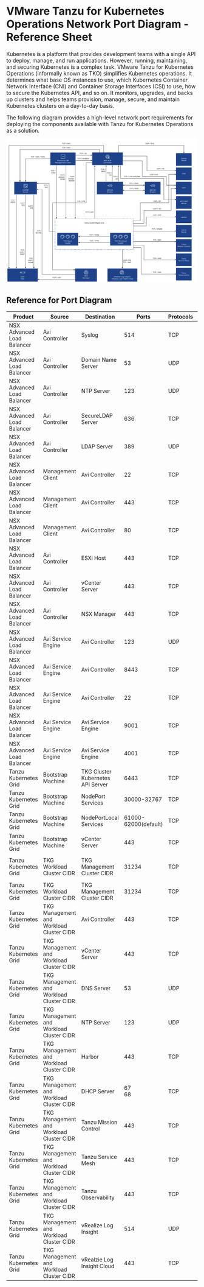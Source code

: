 # VMware Tanzu for Kubernetes Operations Network Port Diagram - Reference Sheet
 
Kubernetes is a platform that provides development teams with a single API to deploy, manage, and run applications. However, running, maintaining, and securing Kubernetes is a complex task. VMware Tanzu for Kubernetes Operations (informally known as TKO) simplifies Kubernetes operations. It determines what base OS instances to use, which Kubernetes Container Network Interface (CNI) and Container Storage Interfaces (CSI) to use, how to secure the Kubernetes API, and so on. It monitors, upgrades, and backs up clusters and helps teams provision, manage, secure, and maintain Kubernetes clusters on a day-to-day basis.

The following diagram provides a high-level network port requirements for deploying the components available with Tanzu for Kubernetes Operations as a solution.

![Tanzu Ports Diagram](img/tanzu-ports/tanzu-ports.jpg)

## Reference for Port Diagram

|**Product**| **Source** | **Destination** | **Ports** | **Protocols** | **Purpose** |
| --- | --- | --- | --- | --- | --- |
| NSX Advanced Load Balancer | Avi Controller| Syslog | 514 | TCP | Log Export|
| NSX Advanced Load Balancer | Avi Controller| Domain Name Server | 53 | UDP | DNS Requests |
| NSX Advanced Load Balancer | Avi Controller| NTP Server | 123 | UDP | Time Synchronization|
| NSX Advanced Load Balancer | Avi Controller | SecureLDAP Server | 636 | TCP | Authentication |
| NSX Advanced Load Balancer | Avi Controller | LDAP Server | 389 | UDP | Authentication |
| NSX Advanced Load Balancer | Management Client | Avi Controller | 22 | TCP | Secure shell login |
| NSX Advanced Load Balancer | Management Client | Avi Controller | 443 | TCP | NSX ALB UI/REST API |
| NSX Advanced Load Balancer | Management Client | Avi Controller | 80 | TCP | NSX ALB UI |
| NSX Advanced Load Balancer | Avi Controller | ESXi Host | 443 | TCP | Management Access for Service Engine Creation. |
| NSX Advanced Load Balancer | Avi Controller | vCenter Server | 443 | TCP | APIs for vCenter Integration. |
| NSX Advanced Load Balancer | Avi Controller | NSX Manager | 443 | TCP | For NSX Cloud creation. |
| NSX Advanced Load Balancer | Avi Service Engine | Avi Controller | 123 | UDP | Time sync |
| NSX Advanced Load Balancer | Avi Service Engine | Avi Controller | 8443 | TCP | Secure channel key exchange. |
| NSX Advanced Load Balancer | Avi Service Engine | Avi Controller | 22 | TCP | Secure channel SSH |
| NSX Advanced Load Balancer | Avi Service Engine | Avi Service Engine | 9001 | TCP | Inter-SE distributed object store for vCenter/NSX-T/No Orchestrator/Linux server clouds.|
| NSX Advanced Load Balancer | Avi Service Engine | Avi Service Engine | 4001 | TCP | Inter-SE distributed object store for AWS/Azure/GCP/OpenStack clouds.|
| Tanzu Kubernetes Grid | Bootstrap Machine | TKG Cluster Kubernetes API Server | 6443 | TCP |Kubernetes Cluster API Access|
| Tanzu Kubernetes Grid | Bootstrap Machine | NodePort Services | 30000-32767 | TCP | External access to hosted services via L7 ingress in NodePort mode.|
| Tanzu Kubernetes Grid | Bootstrap Machine | NodePortLocal Services | 61000-62000(default) | TCP | External access to hosted services via L7 ingress in NodePortLocal mode.|
| Tanzu Kubernetes Grid | Bootstrap Machine | vCenter Server | 443 | TCP | vCenter Server UI Access |
| Tanzu Kubernetes Grid | TKG Workload Cluster CIDR | TKG Management Cluster CIDR | 31234 | TCP | Allows Pinniped concierge on workload cluster to access Pinniped supervisor on management cluster.|
| Tanzu Kubernetes Grid | TKG Workload Cluster CIDR | TKG Management Cluster CIDR | 31234 | TCP | To register Workload Cluster with Management Cluster.|
| Tanzu Kubernetes Grid | TKG Management and Workload Cluster CIDR | Avi Controller | 443 | TCP | Allows Avi Kubernetes Operator (AKO) and AKO Operator (AKOO) access to Avi Controller. |
| Tanzu Kubernetes Grid | TKG Management and Workload Cluster CIDR | vCenter Server | 443 | TCP | Allows components to access vCenter to create VMs and Storage volumes. |
| Tanzu Kubernetes Grid | TKG Management and Workload Cluster CIDR | DNS Server | 53 | UDP | Allows components to look up for machine addresses. |
| Tanzu Kubernetes Grid | TKG Management and Workload Cluster CIDR | NTP Server | 123 | UDP | Allows components to sync current time. |
| Tanzu Kubernetes Grid | TKG Management and Workload Cluster CIDR | Harbor | 443 | TCP | Allows components to retrieve container images. |
| Tanzu Kubernetes Grid | TKG Management and Workload Cluster CIDR | DHCP Server | 67 <br> 68 | TCP | Allows nodes to get DHCP addresses. |
| Tanzu Kubernetes Grid | TKG Management and Workload Cluster CIDR | Tanzu Mission Control | 443 | TCP | To manage Tanzu Kubernetes Clusters with Tanzu Mission Control (TMC). |
| Tanzu Kubernetes Grid | TKG Management and Workload Cluster CIDR | Tanzu Service Mesh | 443 | TCP | To provide Service Mesh services to Tanzu Kubernetes Clusters with Tanzu Service Mesh (TSM). |
| Tanzu Kubernetes Grid | TKG Management and Workload Cluster CIDR | Tanzu Observability | 443 | TCP | To monitor Tanzu Kubernetes Clusters with Tanzu Observability (TO). |
| Tanzu Kubernetes Grid | TKG Management and Workload Cluster CIDR |vRealize Log Insight | 514 | UDP | To configure remote logging with fluentbit. |
| Tanzu Kubernetes Grid | TKG Management and Workload Cluster CIDR | vRealzie Log Insight Cloud | 443 | TCP | To configure remote logging with fluentbit. |




<!-- /* cSpell:enable */ -->